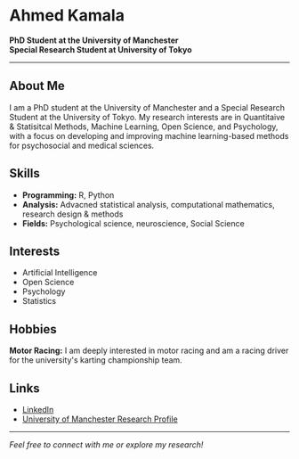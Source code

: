# Ahmed Kamala

**PhD Student at the University of Manchester**  
**Special Research Student at University of Tokyo**

---

## About Me

I am a PhD student at the University of Manchester and a Special Research Student at the University of Tokyo. 
My research interests are in Quantitaive & Statisitcal Methods, Machine Learning, Open Science, and Psychology, 
with a focus on developing and improving machine learning-based methods for psychosocial and medical sciences.

## Skills

- **Programming:** R, Python
- **Analysis:** Advacned statistical analysis, computational mathematics, research design & methods
- **Fields:** Psychological science, neuroscience, Social Science


## Interests

- Artificial Intelligence
- Open Science
- Psychology
- Statistics


## Hobbies

**Motor Racing:** I am deeply interested in motor racing and am a racing driver for the university's karting championship team.

## Links

- [LinkedIn](https://www.linkedin.com/in/ahmed-kamala-7859061a1)
- [University of Manchester Research Profile](https://research.manchester.ac.uk/en/persons/ahmed-kamala)



---

*Feel free to connect with me or explore my research!*
